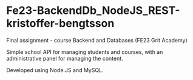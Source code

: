 # Fe23-BackendDb_NodeJS_REST-kristoffer-bengtsson
Final assignment - course Backend and Databases (FE23 Grit Academy)

Simple school API for managing students and courses, with an administrative panel for managing the content.

Developed using Node.JS and MySQL.

